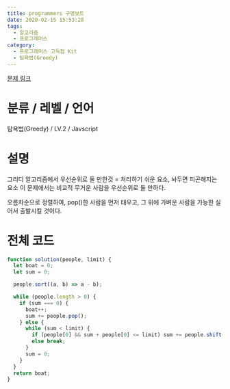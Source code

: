 ```yaml
---
title: programmers 구명보트
date: 2020-02-15 15:53:28
tags:
  - 알고리즘
  - 프로그래머스
category:
  - 프로그래머스 고득점 Kit
  - 탐욕법(Greedy)
---
```


[문제 링크](https://programmers.co.kr/learn/courses/30/lessons/42885)

# 분류 / 레벨 / 언어

탐욕법(Greedy) / LV.2 / Javscript

# 설명

그리디 알고리즘에서 우선순위로 둘 만한것 = 처리하기 쉬운 요소, 놔두면 피곤해지는 요소
이 문제에서는 비교적 무거운 사람을 우선순위로 둘 만하다.

오름차순으로 정렬하여,
pop()한 사람을 먼저 태우고, 그 위에 가벼운 사람을 가능한 실어서 출발시킬 것이다.

# 전체 코드

```javascript
function solution(people, limit) {
  let boat = 0;
  let sum = 0;

  people.sort((a, b) => a - b);

  while (people.length > 0) {
    if (sum === 0) {
      boat++;
      sum += people.pop();
    } else {
      while (sum < limit) {
        if (people[0] && sum + people[0] <= limit) sum += people.shift();
        else break;
      }
      sum = 0;
    }
  }
  return boat;
}
```
